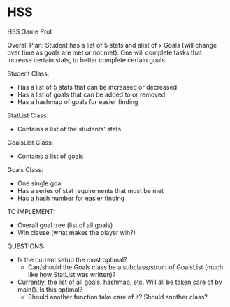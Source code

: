 # HSS
HSS Game Prot

Overall Plan:
Student has a list of 5 stats and alist of x Goals (will change over time as goals are met or not met). One will complete tasks that increase certain stats, to better complete certain goals.

Student Class:
- Has a list of 5 stats that can be increased or decreased
- Has a list of goals that can be added to or removed
- Has a hashmap of goals for easier finding

StatList Class:
- Contains a list of the students' stats

GoalsList Class:
- Contains a list of goals

Goals Class:
- One single goal
- Has a series of stat requirements that must be met
- Has a hash number for easier finding

TO IMPLEMENT:
- Overall goal tree (list of all goals)
- Win clause (what makes the player win?)

QUESTIONS:
- Is the current setup the most optimal?
    - Can/should the Goals class be a subclass/struct of GoalsList (much like how StatList was written)?
- Currently, the list of all goals, hashmap, etc. Will all be taken care of by main(). Is this optimal?
    - Should another function take care of it? Should another class?
